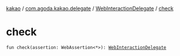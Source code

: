 [kakao](../../index.md) / [com.agoda.kakao.delegate](../index.md) / [WebInteractionDelegate](index.md) / [check](./check.md)

# check

`fun check(assertion: WebAssertion<*>): `[`WebInteractionDelegate`](index.md)